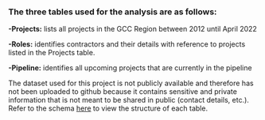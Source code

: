 ### The three tables used for the analysis are as follows:

**-Projects:** lists all projects in the GCC Region between 2012 until April 2022

**-Roles:** identifies contractors and their details with reference to projects listed in the Projects table.

**-Pipeline:** identifies all upcoming projects that are currently in the pipeline

The dataset used for this project is not publicly available and therefore has not been uploaded to github because it contains sensitive and private information that is not meant to be shared in public (contact details, etc.). Refer to the schema [here](https://github.com/chaficazar/PortfolioProjects/blob/main/Project%204/Images/schema.PNG) to view the structure of each table.
